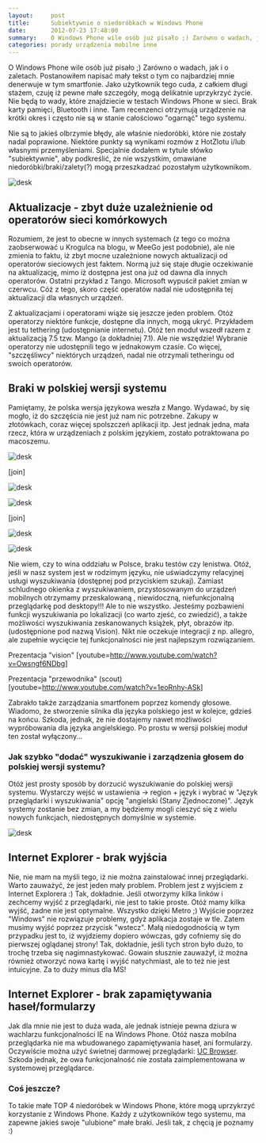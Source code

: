 ```yaml
---
layout:     post
title:      Subiektywnie o niedoróbkach w Windows Phone
date:       2012-07-23 17:48:00
summary:    O Windows Phone wile osób już pisało ;) Zarówno o wadach, jak i o zaletach. Postanowiłem napisać mały tekst o tym co najbardziej mnie denerwuje w tym smartfonie. Jako użytkownik tego cuda, z całkiem długi stażem, czuję iż pewne małe szczegóły, mogą delikatnie uprzykrzyć życie. Nie będą to wady, któr...
categories: porady urządzenia mobilne inne
---
```




O Windows Phone wile osób już pisało ;) Zarówno o wadach, jak i o zaletach. Postanowiłem napisać mały tekst o tym co najbardziej mnie denerwuje w tym smartfonie. Jako użytkownik tego cuda, z całkiem długi stażem, czuję iż pewne małe szczegóły, mogą delikatnie uprzykrzyć życie. Nie będą to wady, które znajdziecie w testach Windows Phone w sieci. Brak karty pamięci, Bluetooth i inne. Tam recenzenci otrzymują urządzenie na krótki okres i często nie są w stanie całościowo &quot;ogarnąć&quot; tego systemu. 

Nie są to jakieś olbrzymie błędy, ale właśnie niedoróbki, które nie zostały nadal poprawione. Niektóre punkty są wynikami rozmów z HotZlotu i/lub własnymi przemyśleniami. Specjalnie dodałem w tytule słówko &quot;subiektywnie&quot;, aby podkreślić, że nie wszystkim, omawiane niedoróbki/braki/zalety(?) mogą przeszkadzać pozostałym użytkownikom. 



![desk](https://raw.githubusercontent.com/djfoxer/djfoxer.github.io/master/_img/2012-7-23-_129_/g_-_608x405_-_-_35144x20120723173832_0.png)





## Aktualizacje - zbyt duże uzależnienie od operatorów sieci komórkowych



Rozumiem, że jest to obecne w innych systemach (z tego co można zaobserwować u Krogulca na blogu, w MeeGo jest podobnie), ale nie zmienia to faktu, iż zbyt mocne uzależnione nowych aktualizacji od operatorów sieciowych jest faktem. Normą już się staje długie oczekiwanie na aktualizację, mimo iż dostępna jest ona już od dawna dla innych operatorów. Ostatni przykład z Tango. Microsoft wypuścił pakiet zmian w czerwcu. Cóż z tego, skoro część operatów nadal nie udostępniła tej aktualizacji dla własnych urządzeń. 

Z aktualizacjami i operatorami wiąże się jeszcze jeden problem. Otóż operatorzy niektóre funkcje, dostępne dla innych, mogą ukryć. Przykładem jest tu tethering (udostępnianie internetu). Otóż ten moduł wszedł razem z aktualizacją 7.5 tzw. Mango (a dokładniej 7.1). Ale nie wszędzie! Wybranie operatorzy nie udostępnili tego w jednakowym czasie. Co więcej, &quot;szczęśliwcy&quot; niektórych urządzeń,  nadal nie otrzymali  tetheringu od swoich operatorów. 




## Braki w polskiej wersji systemu



Pamiętamy, że polska wersja językowa weszła z Mango. Wydawać, by się mogło, iż do szczęścia nie jest już nam nic potrzebne. Zakupy w złotówkach, coraz więcej spolszczeń aplikacji itp. Jest jednak jedna, mała rzecz, która w urządzeniach z polskim językiem, zostało potraktowana po macoszemu.



![desk](https://raw.githubusercontent.com/djfoxer/djfoxer.github.io/master/_img/2012-7-23-_129_/g_-_288x192_-_-_35144x20120721150624_0.jpg)

[join]

![desk](https://raw.githubusercontent.com/djfoxer/djfoxer.github.io/master/_img/2012-7-23-_129_/g_-_288x192_-_-_35144x20120721150709_0.jpg)




![desk](https://raw.githubusercontent.com/djfoxer/djfoxer.github.io/master/_img/2012-7-23-_129_/g_-_288x192_-_-_35144x20120721151900_0.jpg)

[join]

![desk](https://raw.githubusercontent.com/djfoxer/djfoxer.github.io/master/_img/2012-7-23-_129_/g_-_288x192_-_-_35144x20120721151906_0.jpg)




![desk](https://raw.githubusercontent.com/djfoxer/djfoxer.github.io/master/_img/2012-7-23-_129_/g_-_608x405_-_-_35144x20120721151911_0.jpg)



Nie wiem, czy to wina oddziału w Polsce, braku testów czy lenistwa. Otóż, jeśli w nasz system jest w rodzimym języku, nie uświadczymy relacyjnej usługi wyszukiwania (dostępnej pod przyciskiem szukaj). Zamiast schludnego okienka z wyszukiwaniem, przystosowanym do urządzeń mobilnych otrzymamy przeskalowaną , niewidoczną, niefunkcjonalną przeglądarkę pod desktopy!!! Ale to nie wszystko. Jesteśmy pozbawieni funkcji wyszukiwania po lokalizacji (co warto zjeść, co zwiedzić), a także możliwości wyszukiwania zeskanowanych książek, płyt, obrazów itp. (udostępnione pod nazwą Vision). Nikt nie oczekuje integracji z np. allegro, ale zupełnie wycięcie tej funkcjonalności nie jest najlepszym rozwiązaniem. 

Prezentacja &quot;vision&quot;
[youtube=http://www.youtube.com/watch?v=Owsngf6NDbg]

Prezentacja &quot;przewodnika&quot; (scout)
[youtube=http://www.youtube.com/watch?v=1eoRnhy-ASk]

Zabrakło także zarządzania smartfonem poprzez komendy głosowe. Wiadomo, że stworzenie silnika dla języka polskiego jest w kolejce, gdzieś na końcu. Szkoda, jednak, że nie dostajemy nawet możliwości wypróbowania dla języka angielskiego. Po prostu w wersji polskiej moduł ten został wyłączony...



### Jak szybko &quot;dodać&quot; wyszukiwanie i zarządzenia głosem do polskiej wersji systemu?



Otóż jest  prosty sposób by dorzucić wyszukiwanie do polskiej wersji systemu. Wystarczy wejść w ustawienia -&gt; region + język i wybrać w &quot;Język przeglądarki i wyszukiwania&quot;  opcję &quot;angielski (Stany Zjednoczone)&quot;. Język systemy zostanie bez zmian, a my będziemy mogli cieszyć się z wielu nowych funkcjach, niedostępnych domyślnie w systemie.



![desk](https://raw.githubusercontent.com/djfoxer/djfoxer.github.io/master/_img/2012-7-23-_129_/g_-_608x405_-_-_35144x20120721151741_0.jpg)





## Internet Explorer - brak wyjścia



Nie, nie mam na myśli tego, iż nie można zainstalować innej przeglądarki. Warto zauważyć, że jest jeden mały problem. Problem jest z wyjściem z Internet Explorera :) Tak, dokładnie. Jeśli otworzymy kilka linków i zechcemy wyjść z przeglądarki, nie jest to takie proste. Otóż mamy kilka wyjść, żadne nie jest optymalne. Wszystko dzięki Metro ;) Wyjście poprzez &quot;Windows&quot; nie rozwiązuje problemy, gdyż aplikacja zostaje w tle. Zatem musimy wyjść poprzez przycisk &quot;wstecz&quot;. Małą niedogodnością w tym przypadku jest to, iż wyjdziemy dopiero wówczas, gdy cofniemy się do pierwszej oglądanej strony! Tak, dokładnie, jeśli tych stron było dużo, to trochę trzeba się nagimnastykować. Gowain słusznie zauważył, iż można również otworzyć nowa kartę i wyjść natychmiast, ale to też nie jest intuicyjne. Za to duży minus dla MS!



## Internet Explorer - brak zapamiętywania haseł/formularzy



Jak dla mnie nie jest to duża wada, ale jednak istnieje pewna dziura w wachlarzu funkcjonalności IE na Windows Phone. Otóż nasza mobilna przeglądarka nie ma wbudowanego zapamiętywania haseł, ani formularzy. Oczywiście można użyć świetnej darmowej przeglądarki: [UC Browser](http://www.windowsphone.com/en-US/apps/6cda5651-56b9-48b0-8771-91dbc188f873). Szkoda jednak, że owa funkcjonalność nie została zaimplementowana w systemowej przeglądarce. 



### Coś jeszcze?



To takie małe TOP 4  niedoróbek w Windows Phone, które mogą uprzykrzyć korzystanie z Windows Phone. Każdy z użytkowników tego systemu, ma zapewne jakieś swoje &quot;ulubione&quot; małe braki. Jeśli tak, z chęcią je poznamy :)